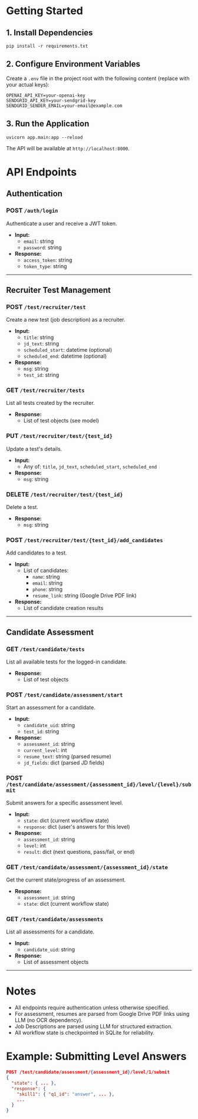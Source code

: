# Getting Started

## 1. Install Dependencies

```
pip install -r requirements.txt
```

## 2. Configure Environment Variables

Create a `.env` file in the project root with the following content (replace with your actual keys):

```
OPENAI_API_KEY=your-openai-key
SENDGRID_API_KEY=your-sendgrid-key
SENDGRID_SENDER_EMAIL=your-email@example.com
```

## 3. Run the Application

```
uvicorn app.main:app --reload
```

The API will be available at `http://localhost:8000`.

# API Endpoints

## Authentication

### POST `/auth/login`

Authenticate a user and receive a JWT token.

- **Input:**
  - `email`: string
  - `password`: string
- **Response:**
  - `access_token`: string
  - `token_type`: string

---

## Recruiter Test Management

### POST `/test/recruiter/test`

Create a new test (job description) as a recruiter.

- **Input:**
  - `title`: string
  - `jd_text`: string
  - `scheduled_start`: datetime (optional)
  - `scheduled_end`: datetime (optional)
- **Response:**
  - `msg`: string
  - `test_id`: string

### GET `/test/recruiter/tests`

List all tests created by the recruiter.

- **Response:**
  - List of test objects (see model)

### PUT `/test/recruiter/test/{test_id}`

Update a test's details.

- **Input:**
  - Any of: `title`, `jd_text`, `scheduled_start`, `scheduled_end`
- **Response:**
  - `msg`: string

### DELETE `/test/recruiter/test/{test_id}`

Delete a test.

- **Response:**
  - `msg`: string

### POST `/test/recruiter/test/{test_id}/add_candidates`

Add candidates to a test.

- **Input:**
  - List of candidates:
    - `name`: string
    - `email`: string
    - `phone`: string
    - `resume_link`: string (Google Drive PDF link)
- **Response:**
  - List of candidate creation results

---

## Candidate Assessment

### GET `/test/candidate/tests`

List all available tests for the logged-in candidate.

- **Response:**
  - List of test objects

### POST `/test/candidate/assessment/start`

Start an assessment for a candidate.

- **Input:**
  - `candidate_uid`: string
  - `test_id`: string
- **Response:**
  - `assessment_id`: string
  - `current_level`: int
  - `resume_text`: string (parsed resume)
  - `jd_fields`: dict (parsed JD fields)

### POST `/test/candidate/assessment/{assessment_id}/level/{level}/submit`

Submit answers for a specific assessment level.

- **Input:**
  - `state`: dict (current workflow state)
  - `response`: dict (user's answers for this level)
- **Response:**
  - `assessment_id`: string
  - `level`: int
  - `result`: dict (next questions, pass/fail, or end)

### GET `/test/candidate/assessment/{assessment_id}/state`

Get the current state/progress of an assessment.

- **Response:**
  - `assessment_id`: string
  - `state`: dict (current workflow state)

### GET `/test/candidate/assessments`

List all assessments for a candidate.

- **Input:**
  - `candidate_uid`: string
- **Response:**
  - List of assessment objects

---

# Notes

- All endpoints require authentication unless otherwise specified.
- For assessment, resumes are parsed from Google Drive PDF links using LLM (no OCR dependency).
- Job Descriptions are parsed using LLM for structured extraction.
- All workflow state is checkpointed in SQLite for reliability.

# Example: Submitting Level Answers

```json
POST /test/candidate/assessment/{assessment_id}/level/1/submit
{
  "state": { ... },
  "response": {
    "skill1": { "q1_id": "answer", ... },
    ...
  }
}
```
